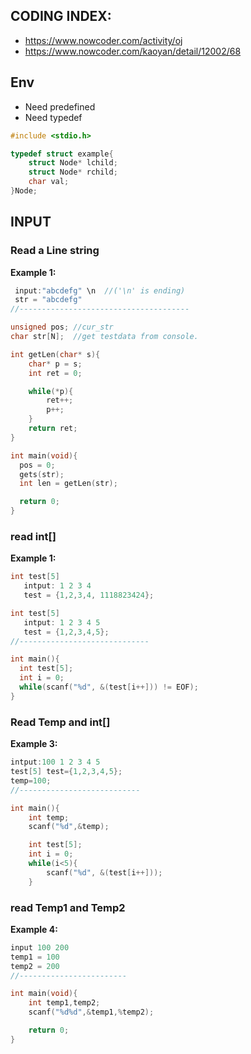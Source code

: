 ## CODING INDEX:

* https://www.nowcoder.com/activity/oj
* https://www.nowcoder.com/kaoyan/detail/12002/68

## Env
* Need predefined
* Need typedef
``` c
#include <stdio.h>

typedef struct example{
    struct Node* lchild;
    struct Node* rchild;
    char val;
}Node;
```


## INPUT

### Read a Line string
**Example 1:**
``` c
 input:"abcdefg" \n  //('\n' is ending)
 str = "abcdefg"
//--------------------------------------

unsigned pos; //cur_str
char str[N];  //get testdata from console.

int getLen(char* s){
    char* p = s;
    int ret = 0;

    while(*p){
        ret++;
        p++;
    }
    return ret;
}

int main(void){
  pos = 0;
  gets(str);
  int len = getLen(str);

  return 0;
}
```

### read int[]
**Example 1:**
``` c
int test[5]
   intput: 1 2 3 4
   test = {1,2,3,4, 1118823424};

int test[5]
   intput: 1 2 3 4 5
   test = {1,2,3,4,5};
//-----------------------------

int main(){
  int test[5];
  int i = 0;
  while(scanf("%d", &(test[i++])) != EOF);
}
```


### Read Temp and int[]
**Example 3:**
``` c
intput:100 1 2 3 4 5
test[5] test={1,2,3,4,5};
temp=100;
//---------------------------

int main(){
    int temp;
    scanf("%d",&temp);

    int test[5];
    int i = 0;
    while(i<5){
        scanf("%d", &(test[i++]));
    }

```

### read Temp1 and Temp2
**Example 4:**
``` c
input 100 200
temp1 = 100
temp2 = 200
//------------------------

int main(void){
    int temp1,temp2;
    scanf("%d%d",&temp1,%temp2);

    return 0;
}

```